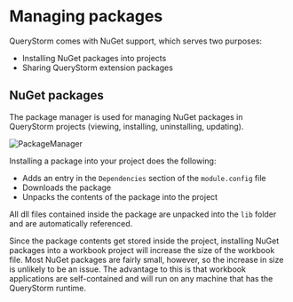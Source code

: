 # Managing packages

QueryStorm comes with NuGet support, which serves two purposes:

- Installing NuGet packages into projects
- Sharing QueryStorm extension packages

## NuGet packages

The package manager is used for managing NuGet packages in QueryStorm projects (viewing, installing, uninstalling, updating).

![PackageManager](../../Images/PackageManager.png)

Installing a package into your project does the following:

- Adds an entry in the `Dependencies` section of the `module.config` file
- Downloads the package
- Unpacks the contents of the package into the project
  
All dll files contained inside the package are unpacked into the `lib` folder and are automatically referenced.

Since the package contents get stored inside the project, installing NuGet packages into a workbook project will increase the size of the workbook file. Most NuGet packages are fairly small, however, so the increase in size is unlikely to be an issue. The advantage to this is that workbook applications are self-contained and will run on any machine that has the QueryStorm runtime.
